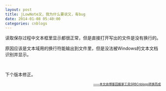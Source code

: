 ```yaml
---
layout: post
title: jLowNote又，我为什么要说又，有bug
date: 2014-01-08 05:40:00
categories: cnblogs
---
```


<p>读取保存过程中文本框里显示都很正常，但是直接打开写出的文件是没有换行的。</p>
<p>原因应该是文本域用的换行符能输出到文件里，但是没法被Windows的文本文档识别并显示。</p>
<p>&nbsp;</p>
<p>下个版本修正。</p>

<div align=right><a href="https://github.com/mlxy/SRBCnblogs"><font size=1>——本文由博客园搬家工具SRBCnblogs转换而成</font></a></div>